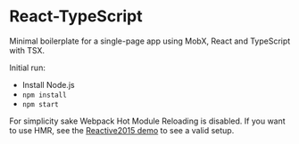 # React-TypeScript

Minimal boilerplate for a single-page app using MobX, React and TypeScript with TSX.

Initial run:

-   Install Node.js
-   `npm install`
-   `npm start`

For simplicity sake Webpack Hot Module Reloading is disabled. If you want to use HMR, see the [Reactive2015 demo](https://github.com/mobxjs/mobx-reactive2015-demo) to see a valid setup.
